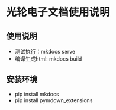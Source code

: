 # 光轮电子文档使用说明

## 使用说明

* 测试执行：mkdocs serve  
* 编译生成html: mkdocs build  

## 安装环境

* pip install mkdocs
* pip install pymdown_extensions